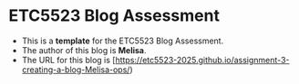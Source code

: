 
# ETC5523 Blog Assessment

* This is a **template** for the ETC5523 Blog Assessment. 
* The author of this blog is **Melisa**.
* The URL for this blog is [https://etc5523-2025.github.io/assignment-3-creating-a-blog-Melisa-ops/)
